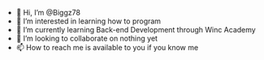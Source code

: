 - 👋 Hi, I’m @Biggz78
- 👀 I’m interested in learning how to program
- 🌱 I’m currently learning Back-end Development through Winc Academy
- 💞️ I’m looking to collaborate on nothing yet
- 📫 How to reach me is available to you if you know me

<!---
Biggz78/Biggz78 is a ✨ special ✨ repository because its `README.md` (this file) appears on your GitHub profile.
You can click the Preview link to take a look at your changes.
--->
